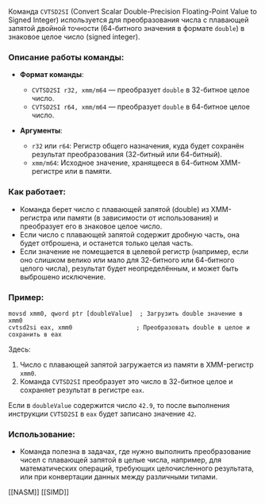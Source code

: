 Команда `CVTSD2SI` (Convert Scalar Double-Precision Floating-Point Value to Signed Integer) используется для преобразования числа с плавающей запятой двойной точности (64-битного значения в формате `double`) в знаковое целое число (signed integer). 

### Описание работы команды:

- **Формат команды**:
  - `CVTSD2SI r32, xmm/m64` — преобразует `double` в 32-битное целое число.
  - `CVTSD2SI r64, xmm/m64` — преобразует `double` в 64-битное целое число.

- **Аргументы**:
  - `r32` или `r64`: Регистр общего назначения, куда будет сохранён результат преобразования (32-битный или 64-битный).
  - `xmm/m64`: Исходное значение, хранящееся в 64-битном XMM-регистре или в памяти.

### Как работает:

- Команда берет число с плавающей запятой (double) из XMM-регистра или памяти (в зависимости от использования) и преобразует его в знаковое целое число.
- Если число с плавающей запятой содержит дробную часть, она будет отброшена, и останется только целая часть.
- Если значение не помещается в целевой регистр (например, если оно слишком велико или мало для 32-битного или 64-битного целого числа), результат будет неопределённым, и может быть выброшено исключение.

### Пример:

```assembly
movsd xmm0, qword ptr [doubleValue]  ; Загрузить double значение в xmm0
cvtsd2si eax, xmm0                  ; Преобразовать double в целое и сохранить в eax
```

Здесь:

1. Число с плавающей запятой загружается из памяти в XMM-регистр `xmm0`.
2. Команда `CVTSD2SI` преобразует это число в 32-битное целое и сохраняет результат в регистре `eax`.

Если в `doubleValue` содержится число `42.9`, то после выполнения инструкции `CVTSD2SI` в `eax` будет записано значение `42`.

### Использование:

- Команда полезна в задачах, где нужно выполнить преобразование чисел с плавающей запятой в целые числа, например, для математических операций, требующих целочисленного результата, или при конвертации данных между различными типами.

[[NASM]]
[[SIMD]]